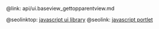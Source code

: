 @link: api/ui.baseview_gettopparentview.md

@seolinktop: [javascript ui library](https://webix.com)
@seolink: [javascript portlet](https://webix.com/widget/portlet/)
